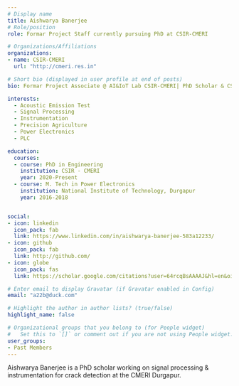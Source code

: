 ```yaml
---
# Display name
title: Aishwarya Banerjee
# Role/position
role: Formar Project Staff currently pursuing PhD at CSIR-CMERI

# Organizations/Affiliations
organizations:
- name: CSIR-CMERI
  url: "http://cmeri.res.in"

# Short bio (displayed in user profile at end of posts)
bio: Formar Project Associate @ AI&IoT Lab CSIR-CMERI| PhD Scholar & CSIR-SRF @ CSIR-CMERI 

interests:
  - Acoustic Emission Test
  - Signal Processing
  - Instrumentation
  - Precision Agriculture
  - Power Electronics
  - PLC

education:
  courses:
  - course: PhD in Engineering
    institution: CSIR - CMERI
    year: 2020-Present
  - course: M. Tech in Power Electronics
    institution: National Institute of Technology, Durgapur
    year: 2016-2018


social:
- icon: linkedin
  icon_pack: fab
  link: https://www.linkedin.com/in/aishwarya-banerjee-583a12233/
- icon: github
  icon_pack: fab
  link: http://github.com/
- icon: globe
  icon_pack: fas
  link: https://scholar.google.com/citations?user=64rcqBsAAAAJ&hl=en&oi=ao

# Enter email to display Gravatar (if Gravatar enabled in Config)
email: "a22b@duck.com"

# Highlight the author in author lists? (true/false)
highlight_name: false

# Organizational groups that you belong to (for People widget)
#   Set this to `[]` or comment out if you are not using People widget.
user_groups:
- Past Members
---
```


Aishwarya Banerjee is a PhD scholar working on signal processing & instrumentation for crack detection at the CMERI Durgapur.
